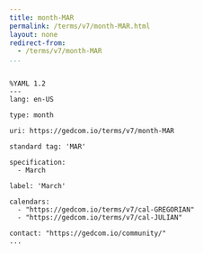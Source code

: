 ```yaml
---
title: month-MAR
permalink: /terms/v7/month-MAR.html
layout: none
redirect-from:
  - /terms/v7/month-MAR
...
```


```

%YAML 1.2
---
lang: en-US

type: month

uri: https://gedcom.io/terms/v7/month-MAR

standard tag: 'MAR'

specification:
  - March

label: 'March'

calendars:
  - "https://gedcom.io/terms/v7/cal-GREGORIAN"
  - "https://gedcom.io/terms/v7/cal-JULIAN"

contact: "https://gedcom.io/community/"
...

```
